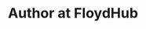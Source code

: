 ---
name: "Kym Byrnes"
image: "/uploads/authors/Author_KymByrnes.jpg"
title: "Author at FloydHub"
address: "San Francisco, CA"
twitterName: "cannabiswithkym"
fbName: "Cannabis-with-KymB-158958404674460"
igName: "cannabiswithkymb"
---